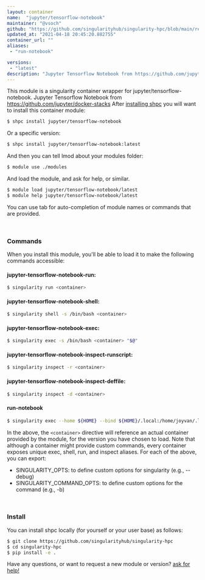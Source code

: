 ```yaml
---
layout: container
name:  "jupyter/tensorflow-notebook"
maintainer: "@vsoch"
github: "https://github.com/singularityhub/singularity-hpc/blob/main/registry/jupyter/tensorflow-notebook/container.yaml"
updated_at: "2021-04-18 20:45:20.882755"
container_url: ""
aliases:
 - "run-notebook"

versions:
 - "latest"
description: "Jupyter Tensorflow Notebook from https://github.com/jupyter/docker-stacks"
---
```


This module is a singularity container wrapper for jupyter/tensorflow-notebook.
Jupyter Tensorflow Notebook from https://github.com/jupyter/docker-stacks
After [installing shpc](#install) you will want to install this container module:

```bash
$ shpc install jupyter/tensorflow-notebook
```

Or a specific version:

```bash
$ shpc install jupyter/tensorflow-notebook:latest
```

And then you can tell lmod about your modules folder:

```bash
$ module use ./modules
```

And load the module, and ask for help, or similar.

```bash
$ module load jupyter/tensorflow-notebook/latest
$ module help jupyter/tensorflow-notebook/latest
```

You can use tab for auto-completion of module names or commands that are provided.

<br>

### Commands

When you install this module, you'll be able to load it to make the following commands accessible:

#### jupyter-tensorflow-notebook-run:

```bash
$ singularity run <container>
```

#### jupyter-tensorflow-notebook-shell:

```bash
$ singularity shell -s /bin/bash <container>
```

#### jupyter-tensorflow-notebook-exec:

```bash
$ singularity exec -s /bin/bash <container> "$@"
```

#### jupyter-tensorflow-notebook-inspect-runscript:

```bash
$ singularity inspect -r <container>
```

#### jupyter-tensorflow-notebook-inspect-deffile:

```bash
$ singularity inspect -d <container>
```


#### run-notebook
       
```bash
$ singularity exec --home ${HOME} --bind ${HOME}/.local:/home/joyvan/.local <container> jupyter notebook --no-browser --port=$(shuf -i 2000-65000 -n 1) --ip 0.0.0.0
```



In the above, the `<container>` directive will reference an actual container provided
by the module, for the version you have chosen to load. Note that although a container
might provide custom commands, every container exposes unique exec, shell, run, and
inspect aliases. For each of the above, you can export:

 - SINGULARITY_OPTS: to define custom options for singularity (e.g., --debug)
 - SINGULARITY_COMMAND_OPTS: to define custom options for the command (e.g., -b)

<br>
  
### Install

You can install shpc locally (for yourself or your user base) as follows:

```bash
$ git clone https://github.com/singularityhub/singularity-hpc
$ cd singularity-hpc
$ pip install -e .
```

Have any questions, or want to request a new module or version? [ask for help!](https://github.com/singularityhub/singularity-hpc/issues)